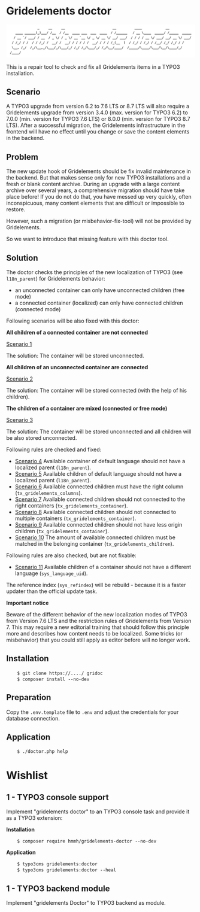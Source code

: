 Gridelements doctor
===================

![gridelements](ansilogo.png "Gridelements Doctor")

This is a repair tool to check and fix all Gridelements items in a TYPO3 installation.

Scenario
--------

A TYPO3 upgrade from version 6.2 to 7.6 LTS or 8.7 LTS will also require a Gridelements upgrade from version 3.4.0 (max.
version for TYPO3 6.2) to 7.0.0 (min. version for TYPO3 7.6 LTS) or 8.0.0 (min. version for TYPO3 8.7 LTS). After a
successful migration, the Gridelements infrastructure in the frontend will have no effect until you change or save the
content elements in the backend. 


Problem
-------

The new update hook of Gridelements should be fix invalid maintenance in the backend. But that makes sense only for new
TYPO3 installations and a fresh or blank content archive. During an upgrade with a large content archive over several
years, a comprehensive migration should have take place before! If you do not do that, you have messed up very quickly,
often inconspicuous, many content elements that are difficult or impossible to restore.

However, such a migration (or misbehavior-fix-tool) will not be provided by Gridelements. 

So we want to introduce that missing feature with this doctor tool.


Solution
--------

The doctor checks the principles of the new localization of TYPO3 (see `l18n_parent`) for Gridelements behavior:

- an unconnected container can only have unconnected children (free mode)
- a connected container (localized) can only have connected children (connected mode)

Following scenarios will be also fixed with this doctor:

**All children of a connected container are not connected**

[Scenario 1](Documentation/Scenario1.png)

The solution: The container will be stored unconnected.

**All children of an unconnected container are connected**

[Scenario 2](Documentation/Scenario1.png)

The solution: The container will be stored connected (with the help of his children).

**The children of a container are mixed (connected or free mode)**

[Scenario 3](Documentation/Scenario1.png)

The solution: The container will be stored unconnected and all children will be also stored unconnected.

Following rules are checked and fixed:
- [Scenario 4](Documentation/Scenario1.png) Available container of default language should not have a localized parent (`l18n_parent`).
- [Scenario 5](Documentation/Scenario2.png) Available children of default language should not have a localized parent (`l18n_parent`).
- [Scenario 6](Documentation/Scenario3.png) Available connected children must have the right column (`tx_gridelements_columns`).
- [Scenario 7](Documentation/Scenario4.png) Available connected children should not connected to the right containers (`tx_gridelements_container`).
- [Scenario 8](Documentation/Scenario5.png) Available connected children should not connected to multiple containers (`tx_gridelements_container`).
- [Scenario 9](Documentation/Scenario6.png) Available connected children should not have less origin children (`tx_gridelements_container`).
- [Scenario 10](Documentation/Scenario7.png) The amount of available connected children must be matched in the belonging container (`tx_gridelements_children`).

Following rules are also checked, but are not fixable:
- [Scenario 11](Documentation/Scenario8.png) Available children of a container should not have a different language (`sys_language_uid`).

The reference index (`sys_refindex`) will be rebuild - because it is a faster updater than the official update task.

**Important notice**

Beware of the different behavior of the new localization modes of TYPO3 from Version 7.6 LTS and the restriction rules
of Gridelements from Version 7. This may require a new editorial training that should follow this principle more and
describes how content needs to be localized. Some tricks (or misbehavior) that you could still apply as editor before
will no longer work.


Installation
------------

```
    $ git clone https://..../ gridoc
    $ composer install --no-dev
```

Preparation
-----------

Copy the `.env.template` file to `.env` and adjust the credentials for your database connection.


Application
-----------

```
    $ ./doctor.php help
```

Wishlist
========

1 - TYPO3 console support
-------------------------

Implement "gridelements doctor" to an TYPO3 console task and provide it as a TYPO3 extension:


**Installation**

```
    $ composer require hmmh/gridelements-doctor --no-dev
```


**Application**

```
    $ typo3cms gridelements:doctor
    $ typo3cms gridelements:doctor --heal
```

1 - TYPO3 backend module
-------------------------

Implement "gridelements Doctor" to TYPO3 backend as module.

